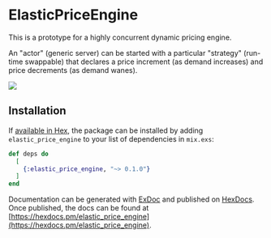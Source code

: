 # ElasticPriceEngine

This is a prototype for a highly concurrent dynamic pricing engine. 

An "actor" (generic server) can be started with a particular "strategy" (run-time swappable) that declares a price increment (as demand increases) and price decrements (as demand wanes).

[![](https://mermaid.ink/img/eyJjb2RlIjoiZ3JhcGggVERcbkEoRVBFLkFwcGxpY2F0aW9uKSAtLT58c3RhcnR8IEIoRVBFLlN1cGVydmlzb3IpXG5CIC0tPiBDKFJlZ2lzdHJ5KVxuQiAtLT4gRChEeW5hbWljU3VwZXJ2aXNvcilcbkQgLS0-IEUoRW5naW5lIDEpXG5EIC0tPiBGKEVuZ2luZSAyKVxuRCAtLT4gRyhFbmdpbmUgIykiLCJtZXJtYWlkIjp7InRoZW1lIjoiZGVmYXVsdCJ9LCJ1cGRhdGVFZGl0b3IiOmZhbHNlfQ)](https://mermaid-js.github.io/mermaid-live-editor/#/edit/eyJjb2RlIjoiZ3JhcGggVERcbkEoRVBFLkFwcGxpY2F0aW9uKSAtLT58c3RhcnR8IEIoRVBFLlN1cGVydmlzb3IpXG5CIC0tPiBDKFJlZ2lzdHJ5KVxuQiAtLT4gRChEeW5hbWljU3VwZXJ2aXNvcilcbkQgLS0-IEUoRW5naW5lIDEpXG5EIC0tPiBGKEVuZ2luZSAyKVxuRCAtLT4gRyhFbmdpbmUgIykiLCJtZXJtYWlkIjp7InRoZW1lIjoiZGVmYXVsdCJ9LCJ1cGRhdGVFZGl0b3IiOmZhbHNlfQ)

## Installation

If [available in Hex](https://hex.pm/docs/publish), the package can be installed
by adding `elastic_price_engine` to your list of dependencies in `mix.exs`:

```elixir
def deps do
  [
    {:elastic_price_engine, "~> 0.1.0"}
  ]
end
```

Documentation can be generated with [ExDoc](https://github.com/elixir-lang/ex_doc)
and published on [HexDocs](https://hexdocs.pm). Once published, the docs can
be found at [https://hexdocs.pm/elastic_price_engine](https://hexdocs.pm/elastic_price_engine).

